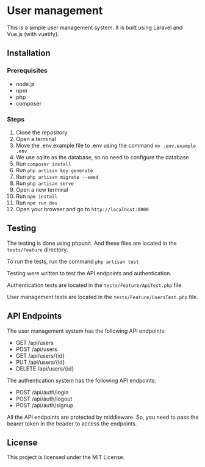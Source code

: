 # User management

This is a simple user management system. It is built using Laravel and Vue.js (with vuetify).

## Installation

### Prerequisites

-   node.js
-   npm
-   php
-   composer

### Steps

1. Clone the repository
1. Open a terminal
1. Move the .env.example file to .env using the command `mv .env.example .env`
1. We use sqlite as the database, so no need to configure the database
1. Run `composer install`
1. Run `php artisan key:generate`
1. Run `php artisan migrate --seed`
1. Run `php artisan serve`
1. Open a new terminal
1. Run `npm install`
1. Run `npm run dev`
1. Open your browser and go to `http://localhost:8000`

## Testing

The testing is done using phpunit. And these files are located in the `tests/Feature` directory.

To run the tests, run the command `php artisan test`

Testing were written to test the API endpoints and authentication.

Authentication tests are located in the `tests/Feature/ApiTest.php` file.

User management tests are located in the `tests/Feature/UsersTest.php` file.

## API Endpoints

The user management system has the following API endpoints:

-   GET /api/users
-   POST /api/users
-   GET /api/users/{id}
-   PUT /api/users/{id}
-   DELETE /api/users/{id}

The authentication system has the following API endpoints:

-   POST /api/auth/login
-   POST /api/auth/logout
-   POST /api/auth/signup

All the API endpoints are protected by middleware. So, you need to pass the bearer token in the header to access the endpoints.

## License

This project is licensed under the MIT License.
